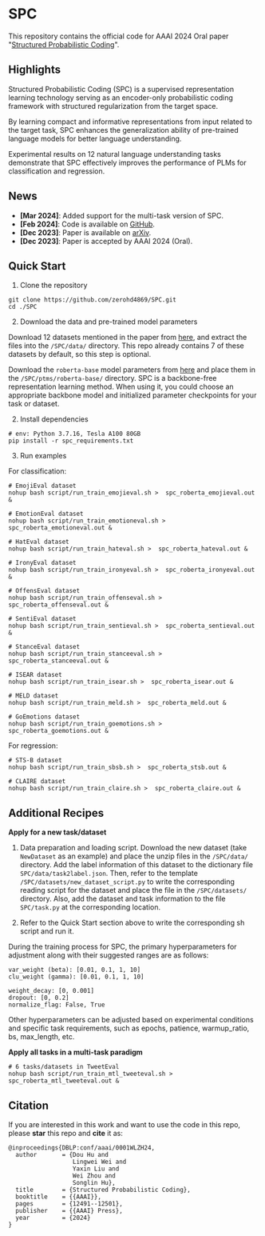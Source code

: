 # SPC

This repository contains the official code for AAAI 2024 Oral paper "[Structured Probabilistic Coding](https://ojs.aaai.org/index.php/AAAI/article/view/29142)".

## Highlights

Structured Probabilistic Coding (SPC) is a supervised representation learning technology serving as an encoder-only probabilistic coding framework with structured regularization from the target space.

By learning compact and informative representations from input related to the target task, SPC enhances the generalization ability of pre-trained language models for better language understanding.

Experimental results on 12 natural language understanding tasks demonstrate that SPC effectively improves the performance of PLMs for classification and regression.

## News
- **[Mar 2024]**: Added support for the multi-task version of SPC.
- **[Feb 2024]**: Code is available on [GitHub](https://github.com/zerohd4869/SPC).
- **[Dec 2023]**: Paper is available on [arXiv](https://arxiv.org/abs/2312.13933).
- **[Dec 2023]**: Paper is accepted by AAAI 2024 (Oral).

## Quick Start

1. Clone the repository
```
git clone https://github.com/zerohd4869/SPC.git
cd ./SPC
```

2. Download the data and pre-trained model parameters

Download 12 datasets mentioned in the paper from [here](https://drive.google.com/file/d/17Xin3AKF-BCxn1HzKAI4NaOZNYaVesG-/view?usp=sharing), and extract the files into the `/SPC/data/` directory.
This repo already contains 7 of these datasets by default, so this step is optional.

Download the `roberta-base` model parameters from [here](https://huggingface.co/FacebookAI/roberta-base) and place them in the `/SPC/ptms/roberta-base/` directory.
SPC is a backbone-free representation learning method. When using it, you could choose an appropriate backbone model and initialized parameter checkpoints for your task or dataset.

2. Install dependencies
``` 
# env: Python 3.7.16, Tesla A100 80GB
pip install -r spc_requirements.txt
```

3. Run examples

For classification:
```
# EmojiEval dataset
nohup bash script/run_train_emojieval.sh >  spc_roberta_emojieval.out &

# EmotionEval dataset
nohup bash script/run_train_emotioneval.sh >  spc_roberta_emotioneval.out &

# HatEval dataset
nohup bash script/run_train_hateval.sh >  spc_roberta_hateval.out &

# IronyEval dataset
nohup bash script/run_train_ironyeval.sh >  spc_roberta_ironyeval.out &

# OffensEval dataset
nohup bash script/run_train_offenseval.sh >  spc_roberta_offenseval.out &

# SentiEval dataset
nohup bash script/run_train_sentieval.sh >  spc_roberta_sentieval.out &

# StanceEval dataset
nohup bash script/run_train_stanceeval.sh >  spc_roberta_stanceeval.out &

# ISEAR dataset
nohup bash script/run_train_isear.sh >  spc_roberta_isear.out &

# MELD dataset
nohup bash script/run_train_meld.sh >  spc_roberta_meld.out &

# GoEmotions dataset
nohup bash script/run_train_goemotions.sh >  spc_roberta_goemotions.out &
```

For regression:
```
# STS-B dataset
nohup bash script/run_train_sbsb.sh >  spc_roberta_stsb.out &

# CLAIRE dataset
nohup bash script/run_train_claire.sh >  spc_roberta_claire.out &
```

## Additional Recipes

**Apply for a new task/dataset**

1. Data preparation and loading script. Download the new dataset (take `NewDataset` as an example) and place the unzip files in the `/SPC/data/` directory. Add the label information of this dataset to the dictionary file `SPC/data/task2label.json`.
Then, refer to the template `/SPC/datasets/new_dataset_script.py` to write the corresponding reading script for the dataset and place the file in the `/SPC/datasets/` directory. Also, add the dataset and task information to the file `SPC/task.py` at the corresponding location.

2. Refer to the Quick Start section above to write the corresponding sh script and run it.

During the training process for SPC, the primary hyperparameters for adjustment along with their suggested ranges are as follows:
```
var_weight (beta): [0.01, 0.1, 1, 10]
clu_weight (gamma): [0.01, 0.1, 1, 10]

weight_decay: [0, 0.001]
dropout: [0, 0.2]
normalize_flag: False, True
```
Other hyperparameters can be adjusted based on experimental conditions and specific task requirements, such as epochs, patience, warmup_ratio, bs, max_length, etc.


**Apply all tasks in a multi-task paradigm**

```
# 6 tasks/datasets in TweetEval
nohup bash script/run_train_mtl_tweeteval.sh >  spc_roberta_mtl_tweeteval.out &
```

## Citation

If you are interested in this work and want to use the code in this repo, please **star** this repo and **cite** it as:

```
@inproceedings{DBLP:conf/aaai/0001WLZH24,
  author       = {Dou Hu and
                  Lingwei Wei and
                  Yaxin Liu and
                  Wei Zhou and
                  Songlin Hu},
  title        = {Structured Probabilistic Coding},
  booktitle    = {{AAAI}},
  pages        = {12491--12501},
  publisher    = {{AAAI} Press},
  year         = {2024}
}
```